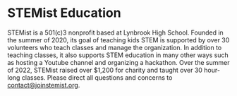 # STEMist Education

STEMist is a 501(c)3 nonprofit based at Lynbrook High School. Founded in the summer of 2020, its goal of teaching kids STEM is supported by over 30 volunteers who teach classes and manage the organization. In addition to teaching classes, it also supports STEM education in many other ways such as hosting a Youtube channel and organizing a hackathon. Over the summer of 2022, STEMist raised over $1,200 for charity and taught over 30 hour-long classes. Please direct all questions and concerns to [contact@joinstemist.org](mailto:contact@joinstemist.org).

